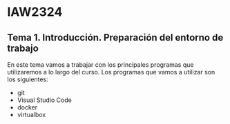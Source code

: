 # IAW2324
## Tema 1. Introducción. Preparación del entorno de trabajo
En este tema vamos a trabajar con los principales programas
que utilizaremos a lo largo del curso.
Los programas que vamos a utilizar son los siguientes:
- git
- Visual Studio Code
- docker
- virtualbox